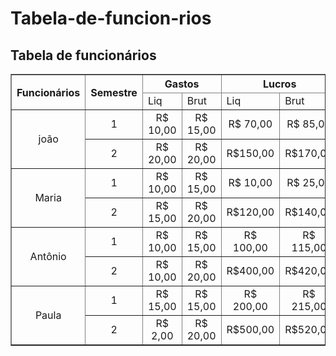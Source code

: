 # Tabela-de-funcion-rios
<!DOCTYPE html>
<html lang="en">
<head>
    <meta charset="UTF-8">
    <meta http-equiv="X-UA-Compatible" content="IE=edge">
    <meta name="viewport" content="width=device-width, initial-scale=1.0">
    <title>Tabela de funcionários</title>
</head>
<body>
    <h2 aling="center">Tabela de funcionários</h2>
    <table width="60%" aling="center" border="1" >
        <style >
            table{
                border-collapse: collapse;
            }
        </style>
        <thead>
            <tr>
                <th rowspan="2">Funcionários</th>
                <th rowspan="2" colspan="2">Semestre</th>
                <th colspan="2">Gastos</th>
                <th colspan="2">Lucros</th>
            </tr>
            <tr>
                <td>Liq</td>
                <td>Brut</td>
                <td>Liq</td>
                <td>Brut</td>
            </tr>
            <tbody align="center">
                <tr>
                    <td rowspan="2">joão</td>
                    <td colspan="2">1</td>
                    <td>R$ 10,00</td>
                    <td>R$ 15,00</td>
                    <td>R$ 70,00</td>
                    <td>R$ 85,00</td>
                </tr>
                <tr>
                    <td colspan="2">2</td>
                    <td>R$ 20,00</td>
                    <td>R$ 20,00</td>
                    <td>R$150,00</td>
                    <td>R$170,00</td>
                </tr>
                <tr>
                    <td rowspan="2">Maria</td>
                    <td colspan="2">1</td>
                    <td>R$ 10,00</td>
                    <td>R$ 15,00</td>
                    <td>R$ 10,00</td>
                    <td>R$ 25,00</td>
                </tr>
                <tr>
                    <td colspan="2">2</td>
                    <td>R$ 15,00</td>
                    <td>R$ 20,00</td>
                    <td>R$120,00</td>
                    <td>R$140,00</td>
                </tr>
                <tr>
                    <td rowspan="2">Antônio</td>
                    <td colspan="2">1</td>
                    <td>R$ 10,00</td>
                    <td>R$ 15,00</td>
                    <td>R$ 100,00</td>
                    <td>R$ 115,00</td>
                </tr>
                <tr>
                    <td colspan="2">2</td>
                    <td>R$ 10,00</td>
                    <td>R$ 20,00</td>
                    <td>R$400,00</td>
                    <td>R$420,00</td>
                </tr>
                <tr>
                    <td rowspan="2">Paula</td>
                    <td colspan="2">1</td>
                    <td>R$ 15,00</td>
                    <td>R$ 15,00</td>
                    <td>R$ 200,00</td>
                    <td>R$ 215,00</td>
                </tr>
                <tr>
                    <td colspan="2">2</td>
                    <td>R$ 2,00</td>
                    <td>R$ 20,00</td>
                    <td>R$500,00</td>
                    <td>R$520,00</td>
                </tr>
            </tbody>
        </thead>
    </table>    
</body>
</html>

